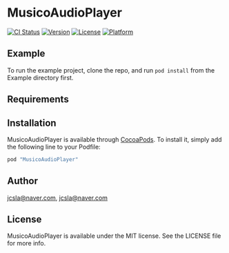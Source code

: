 # MusicoAudioPlayer

[![CI Status](http://img.shields.io/travis/jcsla@naver.com/MusicoAudioPlayer.svg?style=flat)](https://travis-ci.org/jcsla@naver.com/MusicoAudioPlayer)
[![Version](https://img.shields.io/cocoapods/v/MusicoAudioPlayer.svg?style=flat)](http://cocoapods.org/pods/MusicoAudioPlayer)
[![License](https://img.shields.io/cocoapods/l/MusicoAudioPlayer.svg?style=flat)](http://cocoapods.org/pods/MusicoAudioPlayer)
[![Platform](https://img.shields.io/cocoapods/p/MusicoAudioPlayer.svg?style=flat)](http://cocoapods.org/pods/MusicoAudioPlayer)

## Example

To run the example project, clone the repo, and run `pod install` from the Example directory first.

## Requirements

## Installation

MusicoAudioPlayer is available through [CocoaPods](http://cocoapods.org). To install
it, simply add the following line to your Podfile:

```ruby
pod "MusicoAudioPlayer"
```

## Author

jcsla@naver.com, jcsla@naver.com

## License

MusicoAudioPlayer is available under the MIT license. See the LICENSE file for more info.
